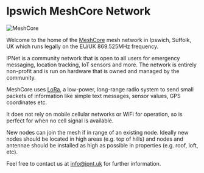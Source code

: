 # Ipswich MeshCore Network

![MeshCore](/images/meshcore.png)

Welcome to the home of the [MeshCore](https://meshcore.co.uk/) mesh network in Ipswich, Suffolk, UK which runs legally on the EU/UK 869.525MHz frequency.

IPNet is a community network that is open to all users for emergency messaging, location tracking, IoT sensors and more. The network is entirely non-profit and is run on hardware that is owned and managed by the community.

MeshCore uses [LoRa](https://en.wikipedia.org/wiki/LoRa), a low-power, long-range radio system to send small packets of information like simple text messages, sensor values, GPS coordinates etc.

It does not rely on mobile cellular networks or WiFi for operation, so is perfect for when no cell signal is available. 

New nodes can join the mesh if in range of an existing node. Ideally new nodes should be located in high areas (e.g. top of hills) and nodes and antennae should be installed as high as possible in properties (e.g. roof, loft, etc).

Feel free to contact us at [info@ipnt.uk](mailto:info@ipnt.uk?subject=Query) for further information.
